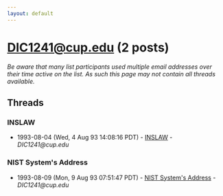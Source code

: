 ```yaml
---
layout: default
---
```


# DIC1241@cup.edu (2 posts)

_Be aware that many list participants used multiple email addresses over their time active on the list. As such this page may not contain all threads available._

## Threads

### INSLAW
+ 1993-08-04 (Wed, 4 Aug 93 14:08:16 PDT) - [INSLAW](/archive/1993/08/83bedccf91a038ad462183549e6471f7fec3b083aa48d5de011235f3cc593661) - _DIC1241@cup.edu_

### NIST System's Address
+ 1993-08-09 (Mon, 9 Aug 93 07:51:47 PDT) - [NIST System's Address](/archive/1993/08/591de08df99026c663ba21fa6747a2c590767a8fc1b7a4e62a4b6fb4e1e9bfcc) - _DIC1241@cup.edu_

